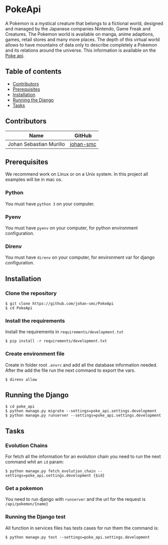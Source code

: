 # PokeApi

A Pokemon is a mystical creature that belongs to a fictional world, designed
and managed by the Japanese companies Nintendo, Game Freak and
Creatures. The Pokemon world is available on manga, anime adaptions, games,
retail stores and many more places.
The depth of this virtual world allows to have mountains of data only to describe
completely a Pokemon and its relations around the universe. This information is
available on the [Poke api](https://pokeapi.co/docs/v2.html).

## Table of contents

- [Contributors](#contributors)
- [Prerequisites](#prerequisites)
- [Installation](#installation)
- [Running the Django](#Running-the-Django)
- [Tasks](#tasks)


## Contributors
| Name                       | GitHub                                | 
| -------------------------- | ------------------------------------- | 
| Johan Sebastian Murillo | [johan-smc](https://github.com/johan-smc) | 

## Prerequisites

We recommend work on Linux or on a Unix system.
In this project all examples will be in mac os.

### Python

You must have `python 3` on your computer.

### Pyenv

You must have `pyenv` on your computer, for python environment configuration.

### Direnv

You must have `direnv` on your computer, for environment var for django configuration.

## Installation
### Clone the repository

```shell
$ git clone https://github.com/johan-smc/PokeApi
$ cd PokeApi
```

### Install the requirements

Install the requirements in `requirements/development.txt`

```shell
$ pip install -r requirements/development.txt
```

### Create environment file 

Create in folder root `.envrc` and add all the database information needed.
After the add the file run the next command to export the vars.

```shell
$ direnv allow
```

## Running the Django

```shell
$ cd poke_api
$ python manage.py migrate --settings=poke_api.settings.development
$ python manage.py runserver --settings=poke_api.settings.development
```


## Tasks

### Evolution Chains

For fetch all the information for an evolution chain you need to run the next command whit an `id` param:

```shell
$ python manage.py fetch_evolution_chain --settings=poke_api.settings.development {$id}
```

### Get a pokemon

You need to run django with `runserver` and the url for the request is `/api/pokemon/{name}`

### Running the Django test

All function in services files has tests cases for run them the command is:

```shell
$ python manage.py test --settings=poke_api.settings.development
``` 